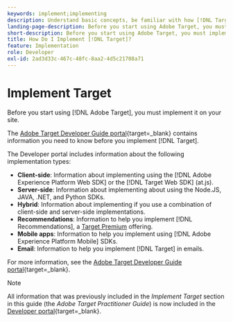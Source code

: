 ```yaml
---
keywords: implement;implementing
description: Understand basic concepts, be familiar with how [!DNL Target] works and integrates with your infrastructure, and understand how visitors are tracked.
landing-page-description: Before you start using Adobe Target, you must implement it on your site.
short-description: Before you start using Adobe Target, you must implement it on your site.
title: How Do I Implement [!DNL Target]?
feature: Implementation
role: Developer
exl-id: 2ad3d33c-467c-48fc-8aa2-4d5c21708a71
---
```

# Implement Target

Before you start using [!DNL Adobe Target], you must implement it on your site.

The [Adobe Target Developer Guide portal](https://developer.adobe.com/target/){target=_blank} contains information you need to know before you implement [!DNL Target]. 

The Developer portal includes information about the following implementation types:

* **Client-side**: Information about implementing using the [!DNL Adobe Experience Platform Web SDK] or the [!DNL Target Web SDK] (at.js).
* **Server-side**: Information about implementing about using the Node.JS, JAVA, .NET, and Python SDKs.
* **Hybrid**: Information about implementing if you use a combination of client-side and server-side implementations.
* **Recommendations**: Information to help you implement [!DNL Recommendations], a [Target Premium](/help/main/c-intro/intro.md#premium) offering.
* **Mobile apps**: Information to help you implement using [!DNL Adobe Experience Platform Mobile] SDKs.
* **Email**: Information to help you implement [!DNL Target] in emails.

For more information, see the [Adobe Target Developer Guide portal](https://developer.adobe.com/target/){target=_blank}.

>[!NOTE]
>
>All information that was previously included in the *Implement Target* section in this guide (the *Adobe Target Practitioner Guide*) is now included in the [Developer portal](https://developer.adobe.com/target/){target=_blank}.




